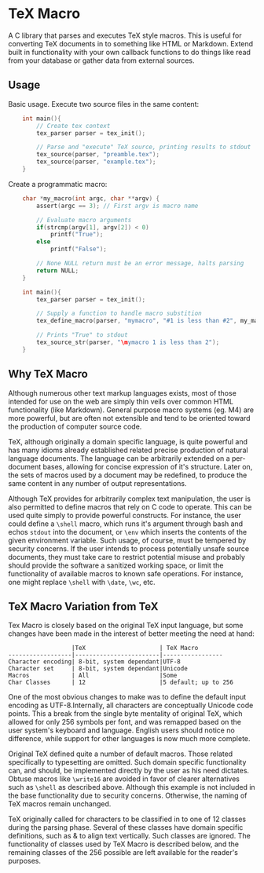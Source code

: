 # TeX Macro

A C library that parses and executes TeX style macros. This is useful for converting TeX documents in to something like HTML or Markdown. Extend built in functionality with your own callback functions to do things like read from your database or gather data from external sources.

## Usage

Basic usage. Execute two source files in the same content:

```C
    int main(){
        // Create tex context
        tex_parser parser = tex_init();

        // Parse and "execute" TeX source, printing results to stdout
        tex_source(parser, "preamble.tex");
        tex_source(parser, "example.tex");
    }
```

Create a programmatic macro:

```C
    char *my_macro(int argc, char **argv) {
        assert(argc == 3); // First argv is macro name

        // Evaluate macro arguments
        if(strcmp(argv[1], argv[2]) < 0)
            printf("True");
        else
            printf("False");

        // None NULL return must be an error message, halts parsing
        return NULL;
    }

    int main(){
        tex_parser parser = tex_init();

        // Supply a function to handle macro substition
        tex_define_macro(parser, "mymacro", "#1 is less than #2", my_macro);

        // Prints "True" to stdout
        tex_source_str(parser, "\mymacro 1 is less than 2");
    }
```

## Why TeX Macro

Although numerous other text markup languages exists, most of those intended for use on the web are simply thin veils over common HTML functionality (like Markdown). General purpose macro systems (eg. M4) are more powerful, but are often not extensible and tend to be oriented toward the production of computer source code.

TeX, although originally a domain specific language, is quite powerful and has many idioms already established related precise production of natural language documents. The language can be arbitrarily extended on a per-document bases, allowing for concise expression of it's structure. Later on, the sets of macros used by a document may be redefined, to produce the same content in any number of output representations.

Although TeX provides for arbitrarily complex text manipulation, the user is also permitted to define macros that rely on C code to operate. This can be used quite simply to provide powerful constructs. For instance, the user could define a `\shell` macro, which runs it's argument through bash and echos `stdout` into the document, or `\env` which inserts the contents of the given environment variable. Such usage, of course, must be tempered by security concerns. If the user intends to process potentially unsafe source documents, they must take care to restrict potential misuse and probably should provide the software a sanitized working space, or limit the functionality of available macros to known safe operations. For instance, one might replace `\shell` with `\date`, `\wc`, etc.

## TeX Macro Variation from TeX

Tex Macro is closely based on the original TeX input language, but some changes have been made in the interest of better meeting the need at hand:

                      |TeX                     | TeX Macro
    ------------------|------------------------|-----------------
    Character encoding| 8-bit, system dependant|UTF-8
    Character set     | 8-bit, system dependant|Unicode
    Macros            | All                    |Some
    Char Classes      | 12                     |5 default; up to 256

One of the most obvious changes to make was to define the default input encoding as UTF-8.Internally, all characters are conceptually Unicode code points. This a break from the single byte mentality of original TeX, which allowed for only 256 symbols per font, and was remapped based on the user system's keyboard and language. English users should notice no difference, while support for other languages is now much more complete.

Original TeX defined quite a number of default macros. Those related specifically to typesetting are omitted. Such domain specific functionality can, and should, be implemented directly by the user as his need dictates. Obtuse macros like `\write16` are avoided in favor of clearer alternatives such as `\shell` as described above. Although this example is not included in the base functionality due to security concerns.  Otherwise, the naming of TeX macros remain unchanged.

TeX originally called for characters to be classified in to one of 12 classes during the parsing phase. Several of these classes have domain specific definitions, such as & to align text vertically. Such classes are ignored. The functionality of classes used by TeX Macro is described below, and the remaining classes of the 256 possible are left available for the reader's purposes.
